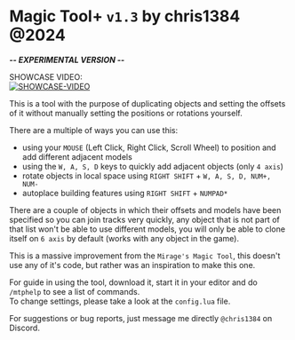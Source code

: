 # Magic Tool+ ```v1.3``` by chris1384 @2024
***-- EXPERIMENTAL VERSION --***  
  
SHOWCASE VIDEO:  
[![SHOWCASE-VIDEO](https://img.youtube.com/vi/RspZGoP4TQg/mqdefault.jpg)](https://www.youtube.com/watch?v=RspZGoP4TQg)
  
  
This is a tool with the purpose of duplicating objects and setting the offsets of it without manually setting the positions or rotations yourself.  
  
There are a multiple of ways you can use this:
- using your `MOUSE` (Left Click, Right Click, Scroll Wheel) to position and add different adjacent models
- using the `W, A, S, D` keys to quickly add adjacent objects (only `4 axis`)
- rotate objects in local space using `RIGHT SHIFT` + `W, A, S, D, NUM+, NUM-`
- autoplace building features using `RIGHT SHIFT` + `NUMPAD*`

There are a couple of objects in which their offsets and models have been specified so you can join tracks very quickly, any object that is not part of that list won't be able to use different models, you will only be able to clone itself on `6 axis` by default (works with any object in the game).

This is a massive improvement from the `Mirage's Magic Tool`, this doesn't use any of it's code, but rather was an inspiration to make this one.  

For guide in using the tool, download it, start it in your editor and do `/mtphelp` to see a list of commands.  
To change settings, please take a look at the `config.lua` file.  
  
For suggestions or bug reports, just message me directly `@chris1384` on Discord.
